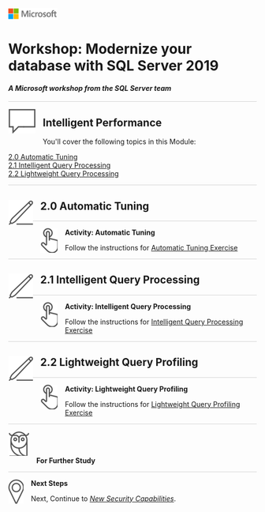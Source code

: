 ![](../graphics/microsoftlogo.png)

# Workshop: Modernize your database with SQL Server 2019

#### <i>A Microsoft workshop from the SQL Server team</i>

<p style="border-bottom: 1px solid lightgrey;"></p>

<img style="float: left; margin: 0px 15px 15px 0px;" src="../graphics/textbubble.png"> <h2>Intelligent Performance</h2>

You'll cover the following topics in this Module:

<dl>

  <dt><a href="#3-0">2.0 Automatic Tuning</a></dt>
  <dt><a href="#3-1">2.1 Intelligent Query Processing</a></dt>
  <dt><a href="#3-2">2.2 Lightweight Query Processing</a></dt>
  
</dl>

<p style="border-bottom: 1px solid lightgrey;"></p>

<h2><img style="float: left; margin: 0px 15px 15px 0px;" src="../graphics/pencil2.png"><a name="3-0">2.0 Automatic Tuning</a></h2>

<p style="border-bottom: 1px solid lightgrey;"></p>

<p><img style="float: left; margin: 0px 15px 15px 0px;" src="../graphics/point1.png"><b><a name="aks">Activity: Automatic Tuning</a></b></p>

Follow the instructions for [Automatic Tuning Exercise](Module%202%20Activity%20-%20Intelligent%20Performance/autotune/readme.md)

<p style="border-bottom: 1px solid lightgrey;"></p>

<h2><img style="float: left; margin: 0px 15px 15px 0px;" src="../graphics/pencil2.png"><a name="3-1">2.1 Intelligent Query Processing</a></h2>

<p style="border-bottom: 1px solid lightgrey;"></p>

<p><img style="float: left; margin: 0px 15px 15px 0px;" src="../graphics/point1.png"><b><a name="aks">Activity: Intelligent Query Processing</a></b></p>

Follow the instructions for [Intelligent Query Processing Exercise](Module%202%20Activity%20-%20Intelligent%20Performance/iqp/readme.md)

<p style="border-bottom: 1px solid lightgrey;"></p>


<h2><img style="float: left; margin: 0px 15px 15px 0px;" src="../graphics/pencil2.png"><a name="3-2">2.2 Lightweight Query Profiling</h2>

<p style="border-bottom: 1px solid lightgrey;"></p>

<p><img style="float: left; margin: 0px 15px 15px 0px;" src="../graphics/point1.png"><b><a name="aks">Activity: Lightweight Query Profiling</a></b></p>

Follow the instructions for [Lightweight Query Profiling Exercise](Module%202%20Activity%20-%20Intelligent%20Performance/lwp/readme.md)

<p style="border-bottom: 1px solid lightgrey;"></p>

<p><img style="margin: 0px 15px 15px 0px;" src="../graphics/owl.png"><b>For Further Study</b></p>

<p style="border-bottom: 1px solid lightgrey;"></p>

<p><img style="float: left; margin: 0px 15px 15px 0px;" src="../graphics/geopin.png"><b >Next Steps</b></p>

Next, Continue to <a href="03-Security.md" target="_blank"><i> New Security Capabilities</i></a>.
